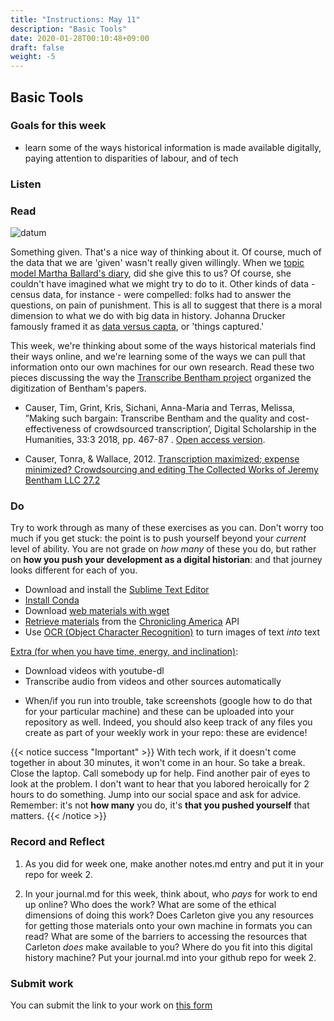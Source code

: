 ```yaml
---
title: "Instructions: May 11"
description: "Basic Tools"
date: 2020-01-28T00:10:48+09:00
draft: false
weight: -5
---
```

## Basic Tools

### Goals for this week
+ learn some of the ways historical information is made available digitally, paying attention to disparities of labour, and of tech

### Listen  

### Read

![datum](https://i.imgur.com/xvNbwKt.png)

Something given. That's a nice way of thinking about it. Of course, much of the data that we are 'given' wasn't really given willingly. When we [topic model Martha Ballard's diary](http://www.cameronblevins.org/posts/topic-modeling-martha-ballards-diary/), did she give this to us? Of course, she couldn't have imagined what we might try to do to it. Other kinds of data - census data, for instance - were compelled: folks had to answer the questions, on pain of punishment. This is all to suggest that there is a moral dimension to what we do with big data in history. Johanna Drucker famously framed it as [data versus capta](http://www.digitalhumanities.org/dhq/vol/5/1/000091/000091.html), or 'things captured.'

This week, we're thinking about some of the ways historical materials find their ways online, and we're learning some of the ways we can pull that information onto our own machines for our own research. Read these two pieces discussing the way the [Transcribe Bentham project](https://blogs.ucl.ac.uk/transcribe-bentham/) organized the digitization of Bentham's papers.

+ Causer, Tim, Grint, Kris, Sichani, Anna-Maria and Terras, Melissa, ”Making such bargain: Transcribe Bentham and the quality and cost-effectiveness of crowdsourced transcription’, Digital Scholarship in the Humanities, 33:3 2018, pp. 467-87 . [Open access version](https://melissaterras.org/2018/08/29/new-paper-making-such-bargain-transcribe-bentham-and-the-quality-and-cost-effectiveness-of-crowdsourced-transcription/).

+ Causer, Tonra, & Wallace, 2012. [Transcription maximized; expense minimized? Crowdsourcing and editing The Collected Works of Jeremy Bentham LLC 27.2](http://llc.oxfordjournals.org/content/27/2/119.abstract)


### Do

Try to work through as many of these exercises as you can. Don't worry too much if you get stuck: the point is to push yourself beyond your _current_ level of ability. You are not grade on _how many_ of these you do, but rather on **how you push your development as a digital historian**: and that journey looks different for each of you.

+ Download and install the [Sublime Text Editor](https://www.sublimetext.com/)
+ [Install Conda](/week/2/installing-anaconda)
+ Download [web materials with wget](/week/2/wget)
+ [Retrieve materials](/week/2/apis) from the [Chronicling America](https://chroniclingamerica.loc.gov/) API
+ Use [OCR (Object Character Recognition)](/week/2/ocr) to turn images of text _into_ text

[Extra (for when you have time, energy, and inclination)](/week/2/bonus):
+ Download videos with youtube-dl
+ Transcribe audio from videos and other sources automatically

- When/if you run into trouble, take screenshots (google how to do that for your particular machine) and these can be uploaded into your repository as well. Indeed, you should also keep track of any files you create as part of your weekly work in your repo: these are evidence!

{{< notice success "Important" >}} With tech work, if it doesn't come together in about 30 minutes, it won't come in an hour. So take a break. Close the laptop. Call somebody up for help. Find another pair of eyes to look at the problem. I don't want to hear that you labored heroically for 2 hours to do something. Jump into our social space and ask for advice. Remember: it's not **how many** you do, it's **that you pushed yourself** that matters.
{{< /notice >}}

### Record and Reflect

1. As you did for week one, make another notes.md entry and put it in your repo for week 2.

2. In your journal.md for this week, think about, who _pays_ for work to end up online? Who does the work? What are some of the ethical dimensions of doing this work? Does Carleton give you any resources for getting those materials onto your own machine in formats you can read? What are some of the barriers to accessing the resources that Carleton _does_ make available to you? Where do you fit into this digital history machine? Put your journal.md into your github repo for week 2.

### Submit work

You can submit the link to your work on [this form](https://docs.google.com/forms/d/e/1FAIpQLSc3iURU-J6usI6994Hm9MkBsIViOEbnoIyqtxhmhXbFW8raAw/viewform?usp=sf_link)
